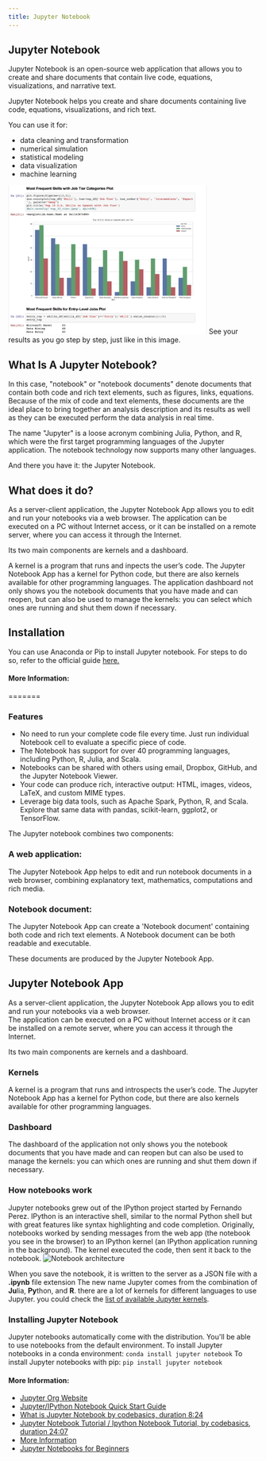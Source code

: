 ```yaml
---
title: Jupyter Notebook
---
```

## Jupyter Notebook

Jupyter Notebook is an open-source web application that allows you to create and share documents that contain live code, equations, visualizations, and narrative text.

Jupyter Notebook helps you create and share documents containing live code, equations, visualizations, and rich text.   
 
You can use it for:
* data cleaning and transformation
* numerical simulation
* statistical modeling
* data visualization
* machine learning

<img src="https://github.com/indianmoody/images/blob/master/guide_fcc/guides_jupyter_snap.jpeg" width="400" height="300" />
See your results as you go step by step, just like in this image.

## What Is A Jupyter Notebook?

In this case, "notebook" or "notebook documents" denote documents that contain both code and rich text elements, such as figures, links, equations. Because of the mix of code and text elements, these documents are the ideal place to bring together an analysis description and its results as well as they can be executed perform the data analysis in real time.

The name "Jupyter" is a loose acronym combining Julia, Python, and R, which were the first target programming languages of the Jupyter application. The notebook technology now supports many other languages.

And there you have it: the Jupyter Notebook.

## What does it do? 

As a server-client application, the Jupyter Notebook App allows you to edit and run your notebooks via a web browser. The application can be executed on a PC without Internet access, or it can be installed on a remote server, where you can access it through the Internet.

Its two main components are kernels and a dashboard.

A kernel is a program that runs and inpects the user’s code. The Jupyter Notebook App has a kernel for Python code, but there are also kernels available for other programming languages. The application dashboard not only shows you the notebook documents that you have made and can reopen, but can also be used to manage the kernels: you can select which ones are running and shut them down if necessary.

## Installation
You can use Anaconda or Pip to install Jupyter notebook.
For steps to do so, refer to the official guide 
<a href='https://jupyter.readthedocs.io/en/latest/install.html'> here.</a>

#### More Information:
<!-- Please add any articles you think might be helpful to read before writing the article -->

=======
### Features
* No need to run your complete code file every time. Just run individual Notebook cell to evaluate a specific piece of code.
* The Notebook has support for over 40 programming languages, including Python, R, Julia, and Scala.
* Notebooks can be shared with others using email, Dropbox, GitHub, and the Jupyter Notebook Viewer.
* Your code can produce rich, interactive output: HTML, images, videos, LaTeX, and custom MIME types.
* Leverage big data tools, such as Apache Spark, Python, R, and Scala. Explore that same data with pandas, scikit-learn, ggplot2, or TensorFlow.

The Jupyter notebook combines two components:

### A web application:  

The Jupyter Notebook App helps to edit and run notebook documents in a web browser,  combining explanatory text, mathematics, computations and rich media.

### Notebook document:

The Jupyter Notebook App can create a 'Notebook document' containing both code and rich text elements. A Notebook document can be both readable and executable.

These documents are produced by the Jupyter Notebook App.

## Jupyter Notebook App
As a server-client application, the Jupyter Notebook App allows you to edit and run your notebooks via a web browser.  
The application can be executed on a PC without Internet access or it can be installed on a remote server, where you can access it through the Internet.  

Its two main components are kernels and a dashboard.

### Kernels
A kernel is a program that runs and introspects the user’s code. The Jupyter Notebook App has a kernel for Python code, but there are also kernels available for other programming languages.

### Dashboard
The dashboard of the application not only shows you the notebook documents that you have made and can reopen but can also be used to manage the kernels: you can which ones are running and shut them down if necessary.

### How notebooks work
Jupyter notebooks grew out of the IPython project started by Fernando Perez. IPython is an interactive shell, similar to the normal Python shell but with great features like syntax highlighting and code completion. Originally, notebooks worked by sending messages from the web app (the notebook you see in the browser) to an IPython kernel (an IPython application running in the background). The kernel executed the code, then sent it back to the notebook.
![Notebook architecture](https://jupyter.readthedocs.io/en/latest/_images/notebook_components.png)

When you save the notebook, it is written to the server as a JSON file with a **.ipynb** file extension
The new name Jupyter comes from the combination of **Ju**lia, **Py**thon, and **R**. there are a lot of kernels for different languages to use Jupyter. you could check the [list of available Jupyter kernels](https://github.com/jupyter/jupyter/wiki/Jupyter-kernels).

### Installing Jupyter Notebook
Jupyter notebooks automatically come with the distribution. You'll be able to use notebooks from the default environment.
To install Jupyter notebooks in a conda environment: `conda install jupyter notebook`
To install Jupyter notebooks with pip: `pip install jupyter notebook`

#### More Information:
* [Jupyter Org Website](http://jupyter.org)
* [Jupyter/IPython Notebook Quick Start Guide](http://jupyter-notebook-beginner-guide.readthedocs.io/en/latest/what_is_jupyter.html)
* [What is Jupyter Notebook by codebasics, duration 8:24](https://www.youtube.com/watch?v=q_BzsPxwLOE)
* [Jupyter Notebook Tutorial / Ipython Notebook Tutorial, by codebasics, duration 24:07](https://www.youtube.com/watch?v=EEEZX_0FMEc)
* [More Information](https://www.datacamp.com/community/tutorials/tutorial-jupyter-notebook)
* [Jupyter Notebooks for Beginners](https://www.dataquest.io/blog/jupyter-notebook-tutorial/)

